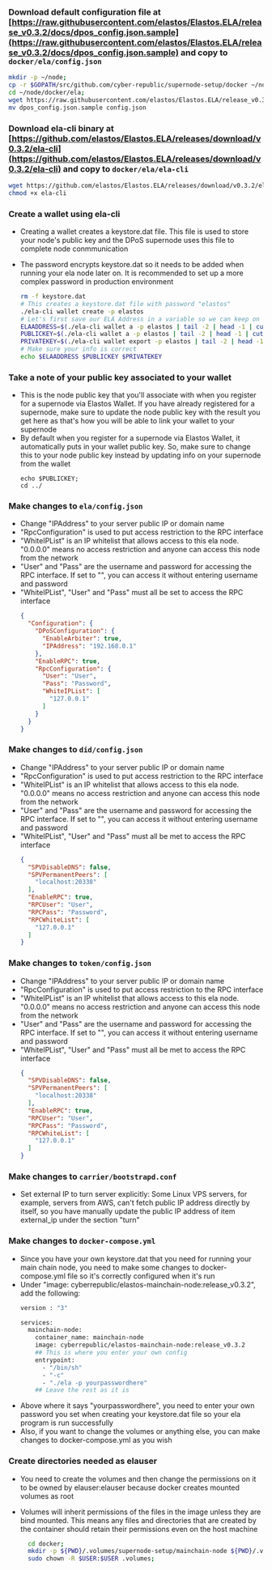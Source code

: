 ### Download default configuration file at [https://raw.githubusercontent.com/elastos/Elastos.ELA/release_v0.3.2/docs/dpos_config.json.sample](https://raw.githubusercontent.com/elastos/Elastos.ELA/release_v0.3.2/docs/dpos_config.json.sample) and copy to `docker/ela/config.json`
  ```bash
  mkdir -p ~/node;
  cp -r $GOPATH/src/github.com/cyber-republic/supernode-setup/docker ~/node/;
  cd ~/node/docker/ela;
  wget https://raw.githubusercontent.com/elastos/Elastos.ELA/release_v0.3.2/docs/dpos_config.json.sample;
  mv dpos_config.json.sample config.json
  ```

### Download ela-cli binary at [https://github.com/elastos/Elastos.ELA/releases/download/v0.3.2/ela-cli](https://github.com/elastos/Elastos.ELA/releases/download/v0.3.2/ela-cli) and copy to `docker/ela/ela-cli`
  ```bash
  wget https://github.com/elastos/Elastos.ELA/releases/download/v0.3.2/ela-cli;
  chmod +x ela-cli
  ```

### Create a wallet using ela-cli
- Creating a wallet creates a keystore.dat file. This file is used to store your node's public key and the DPoS supernode uses this file to complete node conmmunication
- The password encrypts keystore.dat so it needs to be added when running your ela node later on. It is recommended to set up a more complex password in production environment

  ```bash
  rm -f keystore.dat
  # This creates a keystore.dat file with password "elastos"
  ./ela-cli wallet create -p elastos
  # Let's first save our ELA Address in a variable so we can keep on using # it
  ELAADDRESS=$(./ela-cli wallet a -p elastos | tail -2 | head -1 | cut -d' ' -f1)
  PUBLICKEY=$(./ela-cli wallet a -p elastos | tail -2 | head -1 | cut -d' ' -f2)
  PRIVATEKEY=$(./ela-cli wallet export -p elastos | tail -2 | head -1 | cut -d' ' -f2)
  # Make sure your info is correct
  echo $ELAADDRESS $PUBLICKEY $PRIVATEKEY
  ```

### Take a note of your public key associated to your wallet
- This is the node public key that you'll associate with when you register for a supernode via Elastos Wallet. If you have already registered for a supernode, make sure to update the node public key with the result you get here as that's how you will be able to link your wallet to your supernode
- By default when you register for a supernode via Elastos Wallet, it automatically puts in your wallet public key. So, make sure to change this to your node public key instead by updating info on your supernode from the wallet
  ```
  echo $PUBLICKEY;
  cd ../
  ```

### Make changes to `ela/config.json`
- Change "IPAddress" to your server public IP or domain name
- "RpcConfiguration" is used to put access restriction to the RPC interface
- "WhiteIPList" is an IP whitelist that allows access to this ela node. "0.0.0.0" means no access restriction and anyone can access this node from the network
- "User" and "Pass" are the username and password for accessing the RPC interface. If set to "", you can access it without entering username and password
- "WhiteIPList", "User" and "Pass" must all be set to access the RPC interface
  ```json
  {
    "Configuration": {
      "DPoSConfiguration": {
        "EnableArbiter": true,
        "IPAddress": "192.168.0.1"
      },
      "EnableRPC": true,
      "RpcConfiguration": {
        "User": "User",
        "Pass": "Password",
        "WhiteIPList": [
          "127.0.0.1"
        ]
      }
    }
  }
  ```

### Make changes to `did/config.json`
- Change "IPAddress" to your server public IP or domain name
- "RpcConfiguration" is used to put access restriction to the RPC interface
- "WhiteIPList" is an IP whitelist that allows access to this ela node. "0.0.0.0" means no access restriction and anyone can access this node from the network
- "User" and "Pass" are the username and password for accessing the RPC interface. If set to "", you can access it without entering username and password
- "WhiteIPList", "User" and "Pass" must all be met to access the RPC interface
  ```json
  {
    "SPVDisableDNS": false,
    "SPVPermanentPeers": [
      "localhost:20338"
    ],
    "EnableRPC": true,
    "RPCUser": "User",
    "RPCPass": "Password",
    "RPCWhiteList": [
      "127.0.0.1"
    ]
  }
  ```

### Make changes to `token/config.json`
- Change "IPAddress" to your server public IP or domain name
- "RpcConfiguration" is used to put access restriction to the RPC interface
- "WhiteIPList" is an IP whitelist that allows access to this ela node. "0.0.0.0" means no access restriction and anyone can access this node from the network
- "User" and "Pass" are the username and password for accessing the RPC interface. If set to "", you can access it without entering username and password
- "WhiteIPList", "User" and "Pass" must all be met to access the RPC interface
  ```json
  {
    "SPVDisableDNS": false,
    "SPVPermanentPeers": [
      "localhost:20338"
    ],
    "EnableRPC": true,
    "RPCUser": "User",
    "RPCPass": "Password",
    "RPCWhiteList": [
      "127.0.0.1"
    ]
  }
  ```

### Make changes to `carrier/bootstrapd.conf`
- Set external IP to turn server explicitly: Some Linux VPS servers, for example, servers from AWS, can't fetch public IP address directly by itself, so you have manually update the public IP address of item external_ip under the section "turn"

### Make changes to `docker-compose.yml`
- Since you have your own keystore.dat that you need for running your main chain node, you need to make some changes to docker-compose.yml file so it's correctly configured when it's run
- Under "image: cyberrepublic/elastos-mainchain-node:release_v0.3.2", add the following:
  ```bash
  version : "3"

  services:
    mainchain-node:
      container_name: mainchain-node
      image: cyberrepublic/elastos-mainchain-node:release_v0.3.2
      ## This is where you enter your own config
      entrypoint:
        - "/bin/sh"
        - "-c"
        - "./ela -p yourpasswordhere"
      ## Leave the rest as it is
  ```
- Above where it says "yourpasswordhere", you need to enter your own password you set when creating your keystore.dat file so your ela program is run successfully
- Also, if you want to change the volumes or anything else, you can make changes to docker-compose.yml as you wish

### Create directories needed as elauser
- You need to create the volumes and then change the permissions on it to be owned by elauser:elauser because docker creates mounted volumes as root
- Volumes will inherit permissions of the files in the image unless they are bind mounted. This means any files and directories that are created by the container should retain their permissions even on the host machine

  ```bash
    cd docker;
    mkdir -p ${PWD}/.volumes/supernode-setup/mainchain-node ${PWD}/.volumes/supernode-setup/sidechain-did-node ${PWD}/.volumes/supernode-setup/sidechain-token-node 
    sudo chown -R $USER:$USER .volumes;
  ```